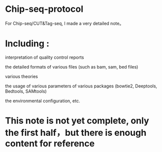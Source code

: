 # Chip-seq-protocol
For Chip-seq/CUT&amp;Tag-seq, I made a very detailed note。

# Including :

interpretation of quality control reports

the detailed formats of various files (such as bam, sam, bed files)

various theories

the usage of various parameters of various packages (bowtie2, Deeptools, Bedtools, SAMtools)

the environmental configuration, etc.

# This note is not yet complete, only the first half，but there is enough content for reference
